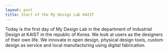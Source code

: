 ```yaml
---
layout: post
title: Start of the My Design Lab KAIST
---
```

Today is the first day of My Design Lab in the department of Industrial Design at KAIST in the republic of Korea.
We look at users as the designers of their own life. We innovate in open design, physical design tools, custom design as service and local manufacturing using digital fabrication. 
